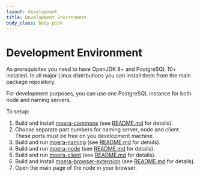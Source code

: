 ```yaml
---
layout: development
title: Development Environment
body_class: body-pink
---
```


# Development Environment

As prerequisites you need to have OpenJDK 8+ and PostgreSQL 10+
installed. In all major Linux distributions you can install them from
the main package repository.

For development purposes, you can use one PostgreSQL instance for both
node and naming servers.

To setup:

1. Build and install [moera-commons][1] (see [README.md][2] for
   details). 
2. Choose separate port numbers for naming server, node and client.
   These ports must be free on you development machine.
3. Build and run [moera-naming][3] (see [README.md][4] for details).
4. Build and run [moera-node][5] (see [README.md][6] for details).
5. Build and run [moera-client][7] (see [README.md][8] for details).
6. Build and install [moera-browser-extension][9] (see [README.md][10]
   for details).
7. Open the main page of the node in your browser.

[1]: https://github.com/MoeraOrg/moera-commons
[2]: https://github.com/MoeraOrg/moera-commons/blob/master/README.md
[3]: https://github.com/MoeraOrg/moera-naming
[4]: https://github.com/MoeraOrg/moera-naming/blob/master/README.md
[5]: https://github.com/MoeraOrg/moera-node
[6]: https://github.com/MoeraOrg/moera-node/blob/master/README.md
[7]: https://github.com/MoeraOrg/moera-client
[8]: https://github.com/MoeraOrg/moera-client/blob/master/README.md
[9]: https://github.com/MoeraOrg/moera-browser-extension
[10]: https://github.com/MoeraOrg/moera-browser-extension/blob/master/README.md
